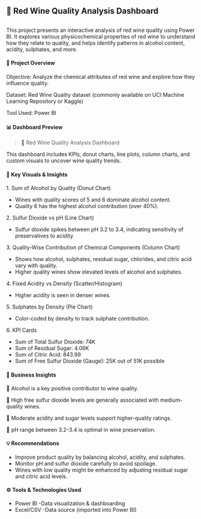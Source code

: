 ## **🍷 Red Wine Quality Analysis Dashboard**

## 

This project presents an interactive analysis of red wine quality using Power BI. It explores various physicochemical properties of red wine to understand how they relate to quality, and helps identify patterns in alcohol content, acidity, sulphates, and more.







#### **📁 Project Overview**

#### 

Objective: Analyze the chemical attributes of red wine and explore how they influence quality.



Dataset: Red Wine Quality dataset (commonly available on UCI Machine Learning Repository or Kaggle)



Tool Used: Power BI







#### **📊 Dashboard Preview**



> 🔴 Red Wine Quality Analysis Dashboard



This dashboard includes KPIs, donut charts, line plots, column charts, and custom visuals to uncover wine quality trends.







#### **🧪 Key Visuals \& Insights**

#### 

1\. Sum of Alcohol by Quality (Donut Chart)



* Wines with quality scores of 5 and 6 dominate alcohol content.
* Quality 6 has the highest alcohol contribution (over 40%).



2\. Sulfur Dioxide vs pH (Line Chart)



* Sulfur dioxide spikes between pH 3.2 to 3.4, indicating sensitivity of preservatives to acidity.



3\. Quality-Wise Contribution of Chemical Components (Column Chart)



* Shows how alcohol, sulphates, residual sugar, chlorides, and citric acid vary with quality.
* Higher quality wines show elevated levels of alcohol and sulphates.



4\. Fixed Acidity vs Density (Scatter/Histogram)



* Higher acidity is seen in denser wines.



5\. Sulphates by Density (Pie Chart)



* Color-coded by density to track sulphate contribution.



6\. KPI Cards



* Sum of Total Sulfur Dioxide: 74K
* Sum of Residual Sugar: 4.06K
* Sum of Citric Acid: 843.99
* Sum of Free Sulfur Dioxide (Gauge): 25K out of 51K possible







#### **📌 Business Insights**



🔹 Alcohol is a key positive contributor to wine quality.



🔹 High free sulfur dioxide levels are generally associated with medium-quality wines.



🔹 Moderate acidity and sugar levels support higher-quality ratings.



🔹 pH range between 3.2–3.4 is optimal in wine preservation.







#### **💡 Recommendations**



* Improve product quality by balancing alcohol, acidity, and sulphates.
* Monitor pH and sulfur dioxide carefully to avoid spoilage.
* Wines with low quality might be enhanced by adjusting residual sugar and citric acid levels.







#### **⚙ Tools \& Technologies Used**





* Power BI -Data visualization \& dashboarding
* Excel/CSV -Data source (imported into Power BI)







